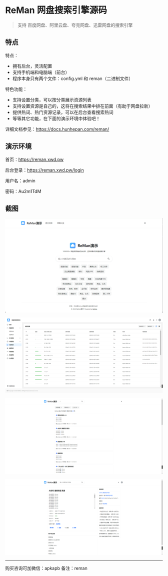# ReMan 网盘搜索引擎源码


> 支持 百度网盘、阿里云盘、夸克网盘、迅雷网盘的搜索引擎



## 特点

特点：

- 拥有后台，灵活配置
- 支持手机端和电脑端（前台）
- 程序本身只有两个文件：config.yml 和 reman（二进制文件）

特色功能：

- 支持设置分类，可以按分类展示资源列表
- 支持设置资源是自己的，这将在搜索结果中排在前面（有助于网盘拉新）
- 提供热词、热门资源记录，可以在后台查看搜索热词
- 等等其它功能，在下面的演示环境中体验吧！


详细文档参见：https://docs.hunhepan.com/reman/


## 演示环境

首页：https://reman.xwd.pw

后台登录：https://reman.xwd.pw/login

用户名：admin

密码：Au2m1TdM


## 截图

![首页](image.png)


![后台](image-1.png)


![搜索页](image-2.png)


![详情页](image-3.png)


---

购买咨询可加微信：apkapb 备注：reman

